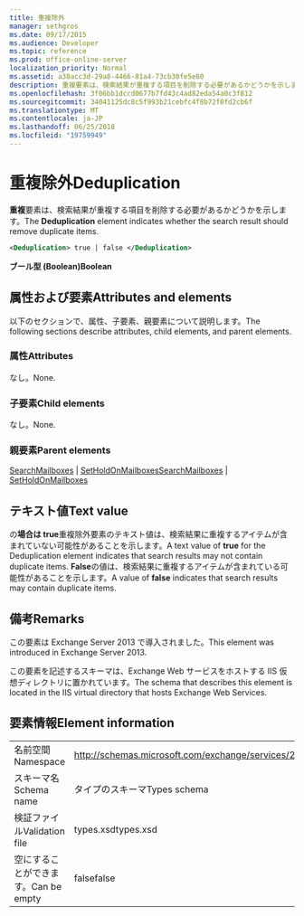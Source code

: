 ```yaml
---
title: 重複除外
manager: sethgros
ms.date: 09/17/2015
ms.audience: Developer
ms.topic: reference
ms.prod: office-online-server
localization_priority: Normal
ms.assetid: a38acc3d-29a8-4466-81a4-73cb30fe5e80
description: 重複要素は、検索結果が重複する項目を削除する必要があるかどうかを示します。
ms.openlocfilehash: 3f06bb1dccd0677b7fd43c4ad82eda54a0c3f812
ms.sourcegitcommit: 34041125dc8c5f993b21cebfc4f8b72f0fd2cb6f
ms.translationtype: MT
ms.contentlocale: ja-JP
ms.lasthandoff: 06/25/2018
ms.locfileid: "19759949"
---
```

# <a name="deduplication"></a><span data-ttu-id="af51a-103">重複除外</span><span class="sxs-lookup"><span data-stu-id="af51a-103">Deduplication</span></span>

<span data-ttu-id="af51a-104">**重複**要素は、検索結果が重複する項目を削除する必要があるかどうかを示します。</span><span class="sxs-lookup"><span data-stu-id="af51a-104">The **Deduplication** element indicates whether the search result should remove duplicate items.</span></span> 
  
```XML
<Deduplication> true | false </Deduplication>
```

<span data-ttu-id="af51a-105">**ブール型 (Boolean)**</span><span class="sxs-lookup"><span data-stu-id="af51a-105">**Boolean**</span></span>

## <a name="attributes-and-elements"></a><span data-ttu-id="af51a-106">属性および要素</span><span class="sxs-lookup"><span data-stu-id="af51a-106">Attributes and elements</span></span>

<span data-ttu-id="af51a-107">以下のセクションで、属性、子要素、親要素について説明します。</span><span class="sxs-lookup"><span data-stu-id="af51a-107">The following sections describe attributes, child elements, and parent elements.</span></span>
  
### <a name="attributes"></a><span data-ttu-id="af51a-108">属性</span><span class="sxs-lookup"><span data-stu-id="af51a-108">Attributes</span></span>

<span data-ttu-id="af51a-109">なし。</span><span class="sxs-lookup"><span data-stu-id="af51a-109">None.</span></span>
  
### <a name="child-elements"></a><span data-ttu-id="af51a-110">子要素</span><span class="sxs-lookup"><span data-stu-id="af51a-110">Child elements</span></span>

<span data-ttu-id="af51a-111">なし。</span><span class="sxs-lookup"><span data-stu-id="af51a-111">None.</span></span>
  
### <a name="parent-elements"></a><span data-ttu-id="af51a-112">親要素</span><span class="sxs-lookup"><span data-stu-id="af51a-112">Parent elements</span></span>

<span data-ttu-id="af51a-113">[SearchMailboxes](searchmailboxes.md) | [SetHoldOnMailboxes](setholdonmailboxes.md)</span><span class="sxs-lookup"><span data-stu-id="af51a-113">[SearchMailboxes](searchmailboxes.md) | [SetHoldOnMailboxes](setholdonmailboxes.md)</span></span>
  
## <a name="text-value"></a><span data-ttu-id="af51a-114">テキスト値</span><span class="sxs-lookup"><span data-stu-id="af51a-114">Text value</span></span>

<span data-ttu-id="af51a-115">の**場合は true**重複除外要素のテキスト値は、検索結果に重複するアイテムが含まれていない可能性があることを示します。</span><span class="sxs-lookup"><span data-stu-id="af51a-115">A text value of **true** for the Deduplication element indicates that search results may not contain duplicate items.</span></span> <span data-ttu-id="af51a-116">**False**の値は、検索結果に重複するアイテムが含まれている可能性があることを示します。</span><span class="sxs-lookup"><span data-stu-id="af51a-116">A value of **false** indicates that search results may contain duplicate items.</span></span> 
  
## <a name="remarks"></a><span data-ttu-id="af51a-117">備考</span><span class="sxs-lookup"><span data-stu-id="af51a-117">Remarks</span></span>

<span data-ttu-id="af51a-118">この要素は Exchange Server 2013 で導入されました。</span><span class="sxs-lookup"><span data-stu-id="af51a-118">This element was introduced in Exchange Server 2013.</span></span>
  
<span data-ttu-id="af51a-119">この要素を記述するスキーマは、Exchange Web サービスをホストする IIS 仮想ディレクトリに置かれています。</span><span class="sxs-lookup"><span data-stu-id="af51a-119">The schema that describes this element is located in the IIS virtual directory that hosts Exchange Web Services.</span></span>
  
## <a name="element-information"></a><span data-ttu-id="af51a-120">要素情報</span><span class="sxs-lookup"><span data-stu-id="af51a-120">Element information</span></span>

|||
|:-----|:-----|
|<span data-ttu-id="af51a-121">名前空間</span><span class="sxs-lookup"><span data-stu-id="af51a-121">Namespace</span></span>  <br/> |http://schemas.microsoft.com/exchange/services/2006/types  <br/> |
|<span data-ttu-id="af51a-122">スキーマ名</span><span class="sxs-lookup"><span data-stu-id="af51a-122">Schema name</span></span>  <br/> |<span data-ttu-id="af51a-123">タイプのスキーマ</span><span class="sxs-lookup"><span data-stu-id="af51a-123">Types schema</span></span>  <br/> |
|<span data-ttu-id="af51a-124">検証ファイル</span><span class="sxs-lookup"><span data-stu-id="af51a-124">Validation file</span></span>  <br/> |<span data-ttu-id="af51a-125">types.xsd</span><span class="sxs-lookup"><span data-stu-id="af51a-125">types.xsd</span></span>  <br/> |
|<span data-ttu-id="af51a-126">空にすることができます。</span><span class="sxs-lookup"><span data-stu-id="af51a-126">Can be empty</span></span>  <br/> |<span data-ttu-id="af51a-127">false</span><span class="sxs-lookup"><span data-stu-id="af51a-127">false</span></span>  <br/> |
   

